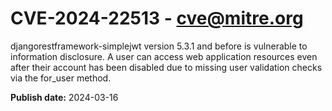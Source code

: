 # CVE-2024-22513 - cve@mitre.org

djangorestframework-simplejwt version 5.3.1 and before is vulnerable to information disclosure. A user can access web application resources even after their account has been disabled due to missing user validation checks via the for_user method.

**Publish date:** 2024-03-16
